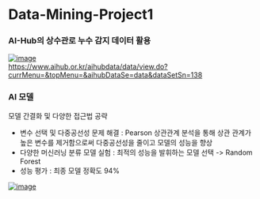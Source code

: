# Data-Mining-Project1

### AI-Hub의 상수관로 누수 감지 데이터 활용
[![image](https://github.com/codnjs042/Data-Mining-Project1/assets/73993796/8221421e-b79c-475f-91d6-27602d082f09)  ](https://www.aihub.or.kr/aihubdata/data/view.do?currMenu=&topMenu=&aihubDataSe=data&dataSetSn=138)  
https://www.aihub.or.kr/aihubdata/data/view.do?currMenu=&topMenu=&aihubDataSe=data&dataSetSn=138


### AI 모델
모델 간결화 및 다양한 접근법 공략
- 변수 선택 및 다중공선성 문제 해결 : Pearson 상관관계 분석을 통해 상관 관계가 높은 변수를 제거함으로써 다중공선성을 줄이고 모델의 성능을 향상
- 다양한 머신러닝 분류 모델 실험 : 최적의 성능을 발휘하는 모델 선택 -> Random Forest
- 성능 평가 : 최종 모델 정확도 94%

[![image](https://github.com/user-attachments/assets/f579b242-ab3d-452a-afab-867b964e3183)](https://github.com/codnjs042/Data-Mining-Project1/blob/main/%EB%8D%B0%EC%9D%B4%ED%84%B0%20%EB%A7%88%EC%9D%B4%EB%8B%9D%20%ED%94%84%EB%A1%9C%EC%A0%9D%ED%8A%B8%20-%20%EB%A8%B8%EC%8B%A0%EB%9F%AC%EB%8B%9D%EC%9D%84%20%ED%99%9C%EC%9A%A9%ED%95%9C%20%EC%83%81%EC%88%98%EB%8F%84%EA%B4%80%20%EB%88%84%EC%88%98%20%EA%B0%90%EC%A7%80.ipynb)
